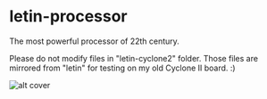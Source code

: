 # letin-processor

The most powerful processor of 22th century.

Please do not modify files in "letin-cyclone2" folder. Those files are mirrored from "letin" for testing on my old Cyclone II board. :)

![alt cover](https://github.sydney.edu.au/haqi6150/letin-processor/raw/master/letni.png)
